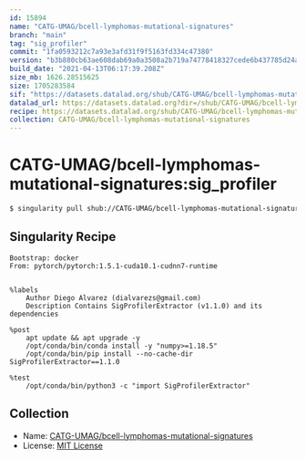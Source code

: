 ```yaml
---
id: 15894
name: "CATG-UMAG/bcell-lymphomas-mutational-signatures"
branch: "main"
tag: "sig_profiler"
commit: "1fa0593212c7a93e3afd31f9f5163fd334c47380"
version: "b3b880cb63ae608dab69a0a3508a2b719a74778418327cede6b437785d24a7be"
build_date: "2021-04-13T06:17:39.208Z"
size_mb: 1626.28515625
size: 1705283584
sif: "https://datasets.datalad.org/shub/CATG-UMAG/bcell-lymphomas-mutational-signatures/sig_profiler/2021-04-13-1fa05932-b3b880cb/b3b880cb63ae608dab69a0a3508a2b719a74778418327cede6b437785d24a7be.sif"
datalad_url: https://datasets.datalad.org?dir=/shub/CATG-UMAG/bcell-lymphomas-mutational-signatures/sig_profiler/2021-04-13-1fa05932-b3b880cb/
recipe: https://datasets.datalad.org/shub/CATG-UMAG/bcell-lymphomas-mutational-signatures/sig_profiler/2021-04-13-1fa05932-b3b880cb/Singularity
collection: CATG-UMAG/bcell-lymphomas-mutational-signatures
---
```


# CATG-UMAG/bcell-lymphomas-mutational-signatures:sig_profiler

```bash
$ singularity pull shub://CATG-UMAG/bcell-lymphomas-mutational-signatures:sig_profiler
```

## Singularity Recipe

```singularity
Bootstrap: docker
From: pytorch/pytorch:1.5.1-cuda10.1-cudnn7-runtime


%labels
    Author Diego Alvarez (dialvarezs@gmail.com)
    Description Contains SigProfilerExtractor (v1.1.0) and its dependencies

%post
    apt update && apt upgrade -y
    /opt/conda/bin/conda install -y "numpy>=1.18.5"
    /opt/conda/bin/pip install --no-cache-dir SigProfilerExtractor==1.1.0

%test
    /opt/conda/bin/python3 -c "import SigProfilerExtractor"
```

## Collection

 - Name: [CATG-UMAG/bcell-lymphomas-mutational-signatures](https://github.com/CATG-UMAG/bcell-lymphomas-mutational-signatures)
 - License: [MIT License](https://api.github.com/licenses/mit)

